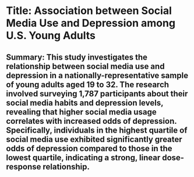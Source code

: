 # Title: Association between Social Media Use and Depression among U.S. Young Adults

## Summary: This study investigates the relationship between social media use and depression in a nationally-representative sample of young adults aged 19 to 32. The research involved surveying 1,787 participants about their social media habits and depression levels, revealing that higher social media usage correlates with increased odds of depression. Specifically, individuals in the highest quartile of social media use exhibited significantly greater odds of depression compared to those in the lowest quartile, indicating a strong, linear dose-response relationship.